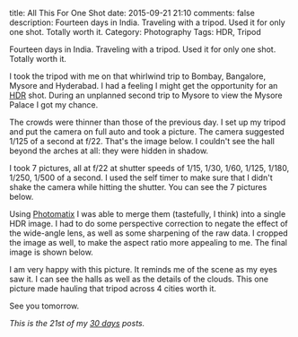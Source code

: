 title: All This For One Shot
date: 2015-09-21 21:10
comments: false
description: Fourteen days in India. Traveling with a tripod. Used it for only one shot. Totally worth it.
Category: Photography
Tags: HDR, Tripod

Fourteen days in India. Traveling with a tripod. Used it for only one shot. Totally worth it.

<!-- more -->

I took the tripod with me on that whirlwind trip to Bombay, Bangalore, Mysore and Hyderabad. I had a feeling I might get the opportunity for an [HDR][] shot. During an unplanned second trip to Mysore to view the Mysore Palace I got my chance. 

The crowds were thinner than those of the previous day. I set up my tripod and put the camera on full auto and took a picture. The camera suggested 1/125 of a second at f/22. That's the image below. I couldn't see the hall beyond the arches at all: they were hidden in shadow.

<!-- c /images/2015/09/hdr/125.jpg The exposure that the camera suggested -->

I took 7 pictures, all at f/22 at shutter speeds of 1/15, 1/30, 1/60, 1/125, 1/180, 1/250, 1/500 of a second. I used the self timer to make sure that I didn't shake the camera while hitting the shutter. You can see the 7 pictures below. 

<!-- c /images/2015/09/hdr/allSeven.jpg The seven input pictures -->


Using [Photomatix][] I was able to merge them (tastefully, I think) into a single HDR image. I had to do some perspective correction to negate the effect of the wide-angle lens, as well as some sharpening of the raw data. I cropped the image as well, to make the aspect ratio more appealing to me. The final image is shown below. 

<!-- ai c /images/2015/09/hdr/finalBig.jpg /images/2015/09/hdr/final.jpg 720 427 The final picture -->

I am very happy with this picture. It reminds me of the scene as my eyes saw it. I can see the halls as well as the details of the clouds. This one picture made hauling that tripod across 4 cities worth it.

See you tomorrow.

_This is the 21st of my [30 days][] posts._

[30 days]: /2015/08/31/30-days/
[HDR]: http://www.digitaltrends.com/how-to/what-is-hdr-beginners-guide-to-high-dynamic-range-photography/
[Photomatix]: http://www.hdrsoft.com/gallery/index.php
